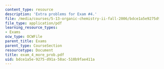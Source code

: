 ```yaml
---
content_type: resource
description: 'Extra problems for Exam #4.'
file: /media/courses/5-13-organic-chemistry-ii-fall-2006/bdce1a5e9275d91a58ac510b9fae411a_exam_4_more_prob.pdf
file_type: application/pdf
learning_resource_types:
- Exams
ocw_type: OCWFile
parent_title: Exams
parent_type: CourseSection
resourcetype: Document
title: exam_4_more_prob.pdf
uid: bdce1a5e-9275-d91a-58ac-510b9fae411a
---
```

